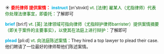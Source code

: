 ☀ <font color="red">**委托律师 提供案情：**</font>
<font color="sky blue">**instruct**</font> [ɪn'strʌkt] 
<font color="rgb(227, 108, 9)">vt. [法律] 雇某人（尤指律师）代表你处理法律事宜，即委托：</font>了解即可

<font color="sky blue">**brief**</font> [bri:f] 
<font color="rgb(227, 108, 9)">vt. [英] 法律领域可指向律师（尤指辩护律师barrister）提供案情摘要（即关于案件的主要事实），以使其在法庭上进行辩护：</font>了解即可
           
<font color="sky blue">**plead**</font> [pli:d]
<font color="rgb(227, 108, 9)">vt. 向法庭陈述案情：</font>They hired a top lawyer to plead their case. 他们聘请了一位最好的律师帮他们陈述案情。
